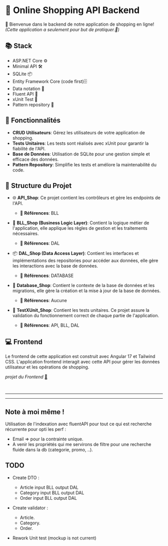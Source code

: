 # 🛒 Online Shopping API Backend

👋 Bienvenue dans le backend de notre application de shopping en ligne!   
*(Cette application a seulement pour but de pratiquer.👀)*

## 📚 Stack
- ASP.NET Core ⚙️
- Minimal API 🛠️
- SQLite 📦
- Entity Framework Core (code first)🗄️
- Data notation 🔑
- Fluent API 🔐
- xUnit Test 🧪
- Pattern repository 📁

## 🚀 Fonctionnalités

- **CRUD Utilisateurs**: Gérez les utilisateurs de votre application de shopping.
- **Tests Unitaires**: Les tests sont réalisés avec xUnit pour garantir la fiabilité de l'API.
- **Base de Données**: Utilisation de SQLite pour une gestion simple et efficace des données.
- **Pattern Repository**: Simplifie les tests et améliore la maintenabilité du code.

## 📂 Structure du Projet

- 🌐 **API_Shop**: Ce projet contient les contrôleurs et gère les endpoints de l'API.
    - 🔗 **Références**: BLL <br>  

- 🧠 **BLL_Shop (Business Logic Layer)**: Contient la logique métier de l'application, elle applique les règles de gestion et les traitements nécessaires.
   - 🔗 **Références**: DAL <br>  

- 📦 **DAL_Shop (Data Access Layer)**: Contient les interfaces et implémentations des repositories pour accéder aux données, elle gère les interactions avec la base de données.
   - 🔗 **Références**: DATABASE <br>  
 
- 💾 **Database_Shop**: Contient le contexte de la base de données et les migrations, elle gère la création et la mise à jour de la base de données.
   - 🔗 **Références**: Aucune <br>  

- 🧪 **TestXUnit_Shop**: Contient les tests unitaires. Ce projet assure la validation du fonctionnement correct de chaque partie de l'application.
   - 🔗 **Références**: API, BLL, DAL


## 💻 Frontend
Le frontend de cette application est construit avec Angular 17 et Tailwind CSS. L'application frontend interagit avec cette API pour gérer les données utilisateur et les opérations de shopping.

*projet du Frontend*
[🔎](https://github.com/8b477/front-shop-template)

<br> 

------------------- 

------------------- 

## Note à moi même !

Utilisation de l'indexation avec fluentAPI pour tout ce qui est recherche récurrente pour opti les perf :
- Email => pour la contrainte unique.
- A venir les propriétés qui me servirons de filtre pour une recherche fluide dans la db (categorie, promo, ..).


## TODO

- Create DTO :
  - Article input BLL output DAL 
  - Category input BLL output DAL 
  - Order input BLL output DAL 
  

- Create validator :
  - Article. 
  - Category.
  - Order.

- Rework Unit test (mockup is not current)